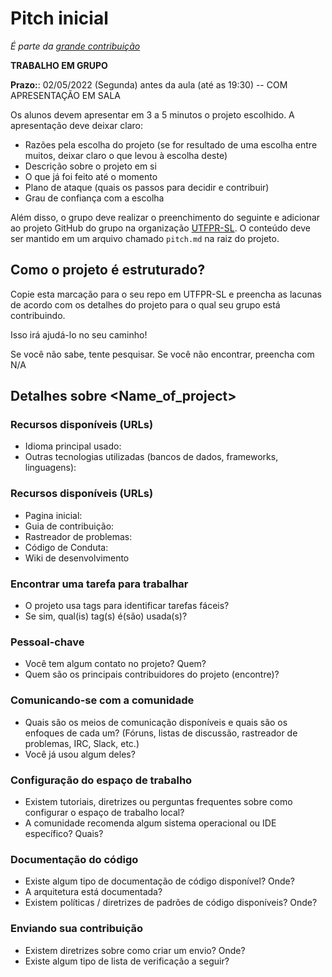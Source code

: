 # Pitch inicial

*É parte da [grande contribuição](XX_contribution.md)*

**TRABALHO EM GRUPO**

**Prazo:**: 02/05/2022 (Segunda) antes da aula (até as 19:30) -- COM APRESENTAÇÃO EM SALA

Os alunos devem apresentar em 3 a 5 minutos o projeto escolhido. A apresentação deve deixar claro:
- Razões pela escolha do projeto (se for resultado de uma escolha entre muitos, deixar claro o que levou à escolha deste)
- Descrição sobre o projeto em si
- O que já foi feito até o momento
- Plano de ataque (quais os passos para decidir e contribuir)
- Grau de confiança com a escolha

Além disso, o grupo deve realizar o preenchimento do seguinte e adicionar ao projeto GitHub do grupo na organização [UTFPR-SL](https://www.github.com/UTFPR-SL). O conteúdo deve ser mantido em um arquivo chamado ``pitch.md`` na raiz do projeto. 

## Como o projeto é estruturado?

Copie esta marcação para o seu repo em UTFPR-SL e preencha as lacunas de acordo com os detalhes do projeto para o qual seu grupo está contribuindo.

Isso irá ajudá-lo no seu caminho!

Se você não sabe, tente pesquisar. Se você não encontrar, preencha com N/A

## Detalhes sobre <Name_of_project>

### Recursos disponíveis (URLs)

  * Idioma principal usado:
  * Outras tecnologias utilizadas (bancos de dados, frameworks, linguagens):

### Recursos disponíveis (URLs)

  * Pagina inicial:
  * Guia de contribuição:
  * Rastreador de problemas:
  * Código de Conduta:
  * Wiki de desenvolvimento

### Encontrar uma tarefa para trabalhar
  
  * O projeto usa tags para identificar tarefas fáceis?
  * Se sim, qual(is) tag(s) é(são) usada(s)?
  
### Pessoal-chave

  * Você tem algum contato no projeto? Quem?
  * Quem são os principais contribuidores do projeto (encontre)?
  
### Comunicando-se com a comunidade
  
  * Quais são os meios de comunicação disponíveis e quais são os enfoques de cada um? (Fóruns, listas de discussão, rastreador de problemas, IRC, Slack, etc.)
  * Você já usou algum deles?

### Configuração do espaço de trabalho

  * Existem tutoriais, diretrizes ou perguntas frequentes sobre como configurar o espaço de trabalho local?
  * A comunidade recomenda algum sistema operacional ou IDE específico? Quais?

### Documentação do código
  
   * Existe algum tipo de documentação de código disponível? Onde? 
   * A arquitetura está documentada?
   * Existem políticas / diretrizes de padrões de código disponíveis? Onde?
    
### Enviando sua contribuição 

  * Existem diretrizes sobre como criar um envio? Onde?
  * Existe algum tipo de lista de verificação a seguir?
